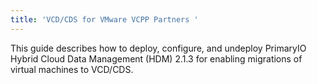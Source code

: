 ```yaml
---
title: 'VCD/CDS for VMware VCPP Partners '
---
```


This guide describes how to deploy, configure, and undeploy PrimaryIO Hybrid Cloud Data Management (HDM) 2.1.3 for enabling migrations of virtual machines to VCD/CDS.